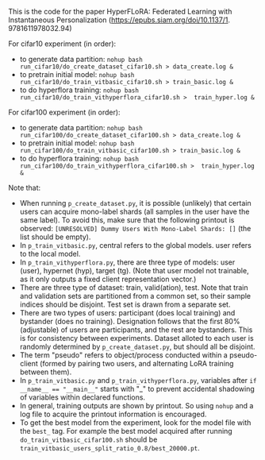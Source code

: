 This is the code for the paper HyperFLoRA: Federated Learning with 
Instantaneous Personalization (https://epubs.siam.org/doi/10.1137/1.
9781611978032.94)

For cifar10 experiment (in order):
- to generate data partition:
    `nohup bash run_cifar10/do_create_dataset_cifar10.sh > data_create.log &`
- to pretrain initial model:
    `nohup bash run_cifar10/do_train_vitbasic_cifar10.sh > train_basic.log &`
- to do hyperflora training:
    `nohup bash run_cifar10/do_train_vithyperflora_cifar10.sh > 
  train_hyper.log &`

For cifar100 experiment (in order):
- to generate data partition:
    `nohup bash run_cifar100/do_create_dataset_cifar100.sh > data_create.log &`
- to pretrain initial model:
    `nohup bash run_cifar100/do_train_vitbasic_cifar100.sh > train_basic.log &`
- to do hyperflora training:
    `nohup bash run_cifar100/do_train_vithyperflora_cifar100.sh > 
  train_hyper.log &`

Note that:
- When running `p_create_dataset.py`, it is possible (unlikely) that certain 
  users can acquire mono-label shards (all samples in the user have the same 
  label). To avoid this, make sure that the following printout is observed: 
  `[UNRESOLVED] Dummy Users With Mono-Label Shards: []` (the list should be 
  empty).
- In `p_train_vitbasic.py`, central refers to the global models. 
  user refers to the local model.
- In `p_train_vithyperflora.py`, there are three type of models: user (user), 
  hypernet (hyp), target (tg). (Note that user model not trainable, as it only 
  outputs a fixed client representation vector.)
- There are three type of dataset: train, valid(ation), test. Note that 
  train and validation sets are partitioned from a common set, 
  so their sample indices should be disjoint. Test set is drawn from a 
  separate set.
- There are two types of users: participant (does local training) and 
  bystander (does no training). Designation follows that the first 80% 
  (adjustable) of users are participants, and the rest are bystanders. This 
  is for consistency between experiments. Dataset alloted to each user is 
  randomly determined by `p_create_dataset.py`, but should all be disjoint.
- The term "pseudo" refers to object/process conducted within a 
  pseudo-client (formed by pairing two users, and alternating LoRA training 
  between them).
- In `p_train_vitbasic.py` and `p_train_vithyperflora.py`, variables after 
  `if __name__ == "__main__"` starts with "_" to prevent accidental shadowing 
  of variables within declared functions.
- In general, training outputs are shown by printout. So using `nohup` and a 
  log file to acquire the printout information is encouraged.
- To get the best model from the experiment, look for the model file 
  with the `best_` tag. For example the best model acquired after running 
  `do_train_vitbasic_cifar100.sh` should be 
  `train_vitbasic_users_split_ratio_0.8/best_20000.pt`.
